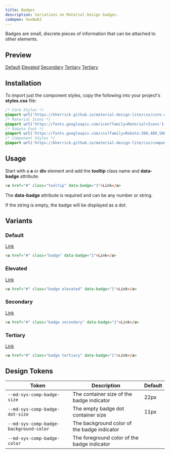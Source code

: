 ```yaml
---
title: Badges
description: Variations on Material Design badges.
codepen: VwxBwKZ
---
```


Badges are small, discrete pieces of information that can be attached to other elements.

## Preview

<div class="preview">
  <a href="#" class="badge" data-badge="10">Default</a>
  <a href="#" class="badge elevated" data-badge="2">Elevated</a>
  <a href="#" class="badge secondary" data-badge="3">Secondary</a>
  <a href="#" class="badge tertiary" data-badge="4">Tertiary</a>
  <a href="#" class="badge tertiary" data-badge="">Tertiary</a>
</div>

## Installation

To import just the component styles, copy the following into your project's **styles.css** file:

```css
/* Core Styles */
@import url('https://kherrick.github.io/material-design-lite/css/core.css');
/* Material Icons */
@import url('https://fonts.googleapis.com/icon?family=Material+Icons');
/* Roboto Font */
@import url('https://fonts.googleapis.com/css?family=Roboto:300,400,500,700&amp;display=swap');
/* Component Styles */
@import url('https://kherrick.github.io/material-design-lite/css/components/badge/style.css');
```

## Usage

Start with a **a** or **div** element and add the **tooltip** class name and **data-badge** attribute:

```html
<a href="#" class="tooltip" data-badge="1">Link</a>
```

The **data-badge** attribute is required and can be any number or string.

If the string is empty, the badge will be displayed as a dot.

## Variants

### Default

<div class="preview">
  <a href="#" class="badge" data-badge="1">Link</a>
</div>

```html
<a href="#" class="badge" data-badge="1">Link</a>
```

### Elevated

<div class="preview">
  <a href="#" class="badge elevated" data-badge="1">Link</a>
</div>

```html
<a href="#" class="badge elevated" data-badge="1">Link</a>
```

### Secondary

<div class="preview">
  <a href="#" class="badge secondary" data-badge="1">Link</a>
</div>

```html
<a href="#" class="badge secondary" data-badge="1">Link</a>
```

### Tertiary

<div class="preview">
  <a href="#" class="badge tertiary" data-badge="1">Link</a>
</div>

```html
<a href="#" class="badge tertiary" data-badge="1">Link</a>
```

## Design Tokens

| Token                                  | Description                                 | Default                                                                                     |
|----------------------------------------|---------------------------------------------|---------------------------------------------------------------------------------------------|
| `--md-sys-comp-badge-size`             | The container size of the badge indicator   | 22px                                                                                        |
| `--md-sys-comp-badge-dot-size`         | The empty badge dot container size          | 11px                                                                                        |
| `--md-sys-comp-badge-background-color` | The background color of the badge indicator | <div class="tooltip token-box color-error" data-tooltip="--md-sys-color-error"></div>       |
| `--md-sys-comp-badge-color`            | The foreground color of the badge indicator | <div class="tooltip token-box color-on-error" data-tooltip="--md-sys-color-on-error"></div> |